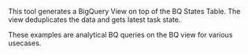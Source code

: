 This tool generates a BigQuery View on top of the BQ States Table. The view deduplicates the data and gets 
latest task state. 

These examples are analytical BQ queries on the BQ view for various usecases. 